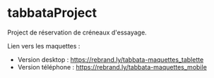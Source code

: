 # tabbataProject

Project de réservation de créneaux d'essayage.

Lien vers les maquettes : 
  - Version desktop :
https://rebrand.ly/tabbata-maquettes_tablette
  - Version téléphone :
https://rebrand.ly/tabbata-maquettes_mobile

